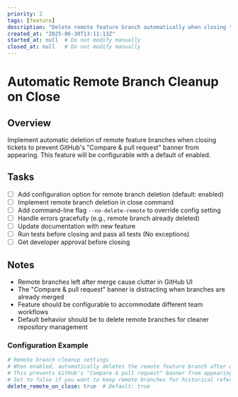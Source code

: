 ```yaml
---
priority: 2
tags: [feature]
description: "Delete remote feature branch automatically when closing tickets"
created_at: "2025-06-30T13:11:13Z"
started_at: null  # Do not modify manually
closed_at: null   # Do not modify manually
---
```


# Automatic Remote Branch Cleanup on Close

## Overview
Implement automatic deletion of remote feature branches when closing tickets to prevent GitHub's "Compare & pull request" banner from appearing. This feature will be configurable with a default of enabled.

## Tasks

- [ ] Add configuration option for remote branch deletion (default: enabled)
- [ ] Implement remote branch deletion in close command
- [ ] Add command-line flag `--no-delete-remote` to override config setting
- [ ] Handle errors gracefully (e.g., remote branch already deleted)
- [ ] Update documentation with new feature
- [ ] Run tests before closing and pass all tests (No exceptions)
- [ ] Get developer approval before closing

## Notes

- Remote branches left after merge cause clutter in GitHub UI
- The "Compare & pull request" banner is distracting when branches are already merged
- Feature should be configurable to accommodate different team workflows
- Default behavior should be to delete remote branches for cleaner repository management

### Configuration Example

```yaml
# Remote branch cleanup settings
# When enabled, automatically deletes the remote feature branch after closing a ticket.
# This prevents GitHub's "Compare & pull request" banner from appearing for already-merged branches.
# Set to false if you want to keep remote branches for historical reference.
delete_remote_on_close: true  # Default: true
```
